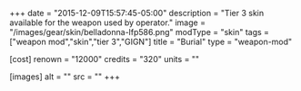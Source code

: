 +++
date = "2015-12-09T15:57:45-05:00"
description = "Tier 3 skin available for the weapon used by operator."
image = "/images/gear/skin/belladonna-lfp586.png"
modType = "skin"
tags = ["weapon mod","skin","tier 3","GIGN"]
title = "Burial"
type = "weapon-mod"

[cost]
  renown = "12000"
  credits = "320"
  units = ""

[images]
  alt = ""
  src = ""
+++
